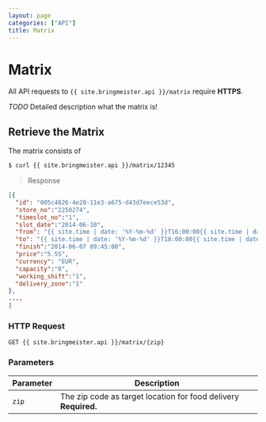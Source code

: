 ```yaml
---
layout: page
categories: ["API"]
title: Matrix
---
```


# Matrix

All API requests to `{{ site.bringmeister.api }}/matrix` require __HTTPS__.

_TODO_ Detailed description what the matrix is!

## Retrieve the Matrix

The matrix consists of

```sh
$ curl {{ site.bringmeister.api }}/matrix/12345
```

> Response

```json
[{
  "id": "005c4826-4e28-11e3-a675-d43d7eece53d",
  "store_no":"2250274",
  "timeslot_no":"1",
  "slot_date":"2014-06-10",
  "from": "{{ site.time | date: '%Y-%m-%d' }}T16:00:00{{ site.time | date: '%z' }}",
  "to": "{{ site.time | date: '%Y-%m-%d' }}T18:00:00{{ site.time | date: '%z' }}",
  "finish":"2014-06-07 09:45:00",
  "price":"5.55",
  "currency": "EUR",
  "capacity":"0",
  "working_shift":"1",
  "delivery_zone":"1"
},
....
]
```

### HTTP Request

`GET {{ site.bringmeister.api }}/matrix/{zip}`

### Parameters

Parameter      | Description
---            | ---
`zip`          | The zip code as target location for food delivery __Required.__


